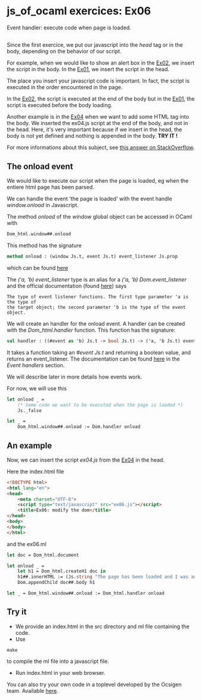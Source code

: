 # js_of_ocaml exercices: Ex06

Event handler: execute code when page is loaded.

##

Since the first exercice, we put our javascript into the *head* tag or in the
body, depending on the behavior of our script.

For example, when we would like to show an alert box in the
[Ex02](https://github.com/dannywillems/js_of_ocaml_exercices/tree/master/ex02),
we insert the script in the body.
In the
[Ex01](https://github.com/dannywillems/js_of_ocaml_exercices/tree/master/ex01),
we insert the script in the head.

The place you insert your javascript code is important. In fact, the script is
executed in the order encountered in the page.

In the
[Ex02](https://github.com/dannywillems/js_of_ocaml_exercices/tree/master/ex02),
the script is executed at the end of the body but in the [Ex01](https://github.com/dannywillems/js_of_ocaml_exercices/tree/master/ex01), the script is executed before the body loading.

Another example is in the
[Ex04](https://github.com/dannywillems/js_of_ocaml_exercices/tree/master/ex04)
when we want to add some HTML tag into the body.
We inserted the ex04.js script at the end of the body, and not in the head.
Here, it's very important because if we insert in the head, the body is not yet
defined and nothing is appended in the body. **TRY IT !**

For more informations about this subject, see [this answer on
StackOverflow](http://stackoverflow.com/questions/8996852/load-and-execute-order-of-scripts).

## The onload event

We would like to execute our script when the page is loaded, eg when the
entiere html page has been parsed.

We can handle the event 'the page is loaded' with the event handle *window.onload* in
Javascript.

The method *onload* of the *window* global object can be accessed in OCaml with
```OCaml
Dom_html.window##.onload
```

This method has the signature
```OCaml
method onload : (window Js.t, event Js.t) event_listener Js.prop
```
which can be found
[here](https://ocsigen.org/js_of_ocaml/2.7/api/Dom_html.window-c)

The *('a, 'b) event_listener* type is an alias for a *('a, 'b) Dom.event_listener* and the official documentation (found [here](https://ocsigen.org/js_of_ocaml/2.7/api/Dom_html#TYPEevent_listener)) says
```
The type of event listener functions. The first type parameter 'a is the type of
the target object; the second parameter 'b is the type of the event object.
```

We will create an handler for the onload event. A handler can be created with
the *Dom_html.handler* function. This function has the signature:
```OCaml
val handler : ((#event as 'b) Js.t -> bool Js.t) -> ('a, 'b Js.t) event_listener
```
It takes a function taking an *#event Js.t* and returning a boolean value, and
returns an event_listener.
The documentation can be found
[here](https://ocsigen.org/js_of_ocaml/2.7/api/Dom_html) in the *Event handlers*
section.

We will describe later in more details how events work.

For now, we will use this
```OCaml
let onload _ =
	(* Some code we want to be executed when the page is loaded *)
	Js._false

let _ =
	Dom_html.window##.onload := Dom.handler onload
```

## An example

Now, we can insert the script *ex04.js* from the [Ex04](https://github.com/dannywillems/js_of_ocaml_exercices/tree/master/ex04) in the head.

Here the index.html file
```HTML
<!DOCTYPE html>
<html lang="en">
<head>
	<meta charset="UTF-8">
	<script type="text/javascript" src="ex06.js"></script>
	<title>Ex06: modify the dom</title>
</head>
<body>
</body>
</html>
```

and the ex06.ml

```OCaml
let doc = Dom_html.document

let onload _ =
	let h1 = Dom_html.createH1 doc in
	h1##.innerHTML := (Js.string "The page has been loaded and I was added after")
	Dom.appendChild doc##.body h1

let _ = Dom_html.window##.onload := Dom_html.handler onload
```

## Try it

* We provide an index.html in the src directory and ml file containing the code.
* Use
```
make
```
to compile the ml file into a javascript file.
* Run index.html in your web browser.

You can also try your own code in a toplevel developed by the Ocsigen team.
Available [here](http://ocsigen.org/js_of_ocaml/2.7/files/toplevel/).
